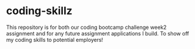 # coding-skillz
This repository is for both our coding bootcamp challenge week2 assignment and for any future assignment applications I build. To show off my coding skills to potential employers!
